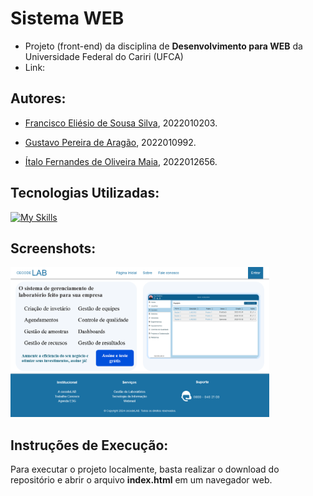 # Sistema WEB

* Projeto (front-end) da disciplina de __Desenvolvimento para WEB__ da Universidade Federal do Cariri (UFCA)
* Link: 

## Autores:

* [Francisco Eliésio de Sousa Silva](https://github.com/fcoeliesio), 2022010203.

* [Gustavo Pereira de Aragão](https://github.com/McGusT99), 2022010992.

* [Ítalo Fernandes de Oliveira Maia](https://github.com/italomaia03), 2022012656.

## Tecnologias Utilizadas:
[![My Skills](https://skillicons.dev/icons?i=html,css,js)]()

## Screenshots:
<img src="./assets/images/readme-image-1.png" height="240px"/>

## Instruções de Execução:

Para executar o projeto localmente, basta realizar o download do repositório e abrir o arquivo __index.html__ em um navegador web.